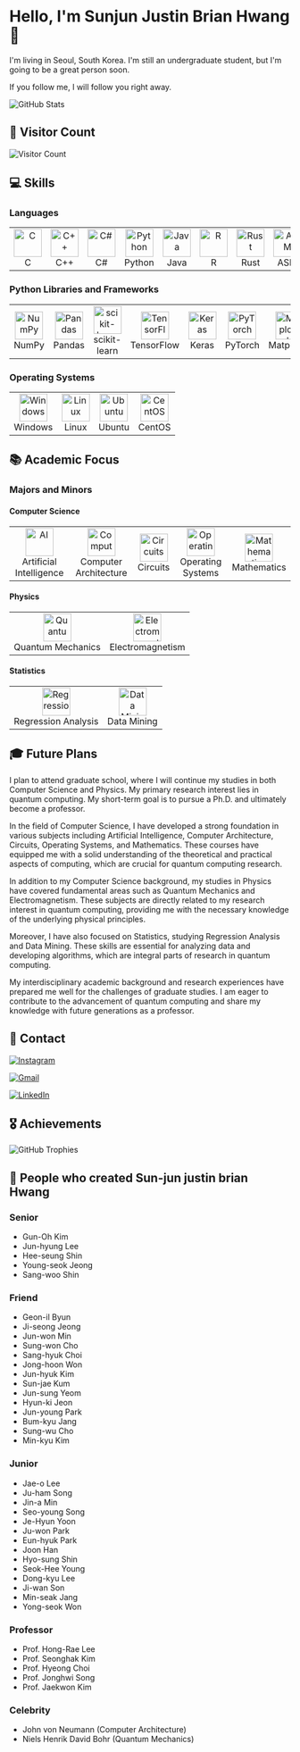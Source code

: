 # Hello, I'm Sunjun Justin Brian Hwang 👋

I'm living in Seoul, South Korea.
I'm still an undergraduate student, but I'm going to be a great person soon.

If you follow me, I will follow you right away.

![GitHub Stats](https://github-readme-stats.vercel.app/api?username=justinbrianhwang&show_icons=true)

## 🌟 Visitor Count
![Visitor Count](https://komarev.com/ghpvc/?username=yourusername&color=blue)

## 💻 Skills

### Languages
<table>
  <tr>
    <td align="center"><img src="https://i.namu.wiki/i/KcqDuQYTxNpUcLIMZTg28QXse0XiWx1G7K68kYYCo1GuhoHmhB_V8Qe9odGGt0BH9-0nQZTN53WXTNpDmwVfWQ.svg" alt="C" width="50"/><br/>C</td>
    <td align="center"><img src="https://cdn-icons-png.flaticon.com/128/6132/6132222.png" alt="C++" width="50"/><br/>C++</td>
    <td align="center"><img src="https://cdn-icons-png.flaticon.com/128/6132/6132221.png" alt="C#" width="50"/><br/>C#</td>
    <td align="center"><img src="https://cdn-icons-png.flaticon.com/128/5968/5968350.png" alt="Python" width="50"/><br/>Python</td>
    <td align="center"><img src="https://cdn-icons-png.flaticon.com/128/226/226777.png" alt="Java" width="50"/><br/>Java</td>
    <td align="center"><img src="https://cdn-icons-png.flaticon.com/128/2103/2103665.png" alt="R" width="50"/><br/>R</td>
    <td align="center"><img src="https://upload.wikimedia.org/wikipedia/commons/thumb/2/20/Rustacean-orig-noshadow.svg/512px-Rustacean-orig-noshadow.svg.png" alt="Rust" width="50"/><br/>Rust</td>
    <td align="center"><img src="https://cdn-icons-png.flaticon.com/512/9748/9748677.png" alt="ASM" width="50"/><br/>ASM</td>
  </tr>
</table>

### Python Libraries and Frameworks
<table>
  <tr>
    <td align="center"><img src="https://static-00.iconduck.com/assets.00/file-type-numpy-icon-1901x2048-oulkqypt.png" alt="NumPy" width="50"/><br/>NumPy</td>
    <td align="center"><img src="https://upload.wikimedia.org/wikipedia/commons/thumb/2/22/Pandas_mark.svg/1200px-Pandas_mark.svg.png" alt="Pandas" width="50"/><br/>Pandas</td>
    <td align="center"><img src="https://upload.wikimedia.org/wikipedia/commons/thumb/0/05/Scikit_learn_logo_small.svg/1200px-Scikit_learn_logo_small.svg.png" alt="scikit-learn" width="50"/><br/>scikit-learn</td>
    <td align="center"><img src="https://static-00.iconduck.com/assets.00/tensorflow-icon-955x1024-hd4xzbqj.png" alt="TensorFlow" width="50"/><br/>TensorFlow</td>
    <td align="center"><img src="https://upload.wikimedia.org/wikipedia/commons/thumb/a/ae/Keras_logo.svg/2048px-Keras_logo.svg.png" alt="Keras" width="50"/><br/>Keras</td>
    <td align="center"><img src="https://pytorch.org/assets/images/pytorch-logo.png" alt="PyTorch" width="50"/><br/>PyTorch</td>
    <td align="center"><img src="https://upload.wikimedia.org/wikipedia/commons/thumb/8/84/Matplotlib_icon.svg/2048px-Matplotlib_icon.svg.png" alt="Matplotlib" width="50"/><br/>Matplotlib</td>
    <td align="center"><img src="https://seeklogo.com/images/S/seaborn-logo-244EB2DEC5-seeklogo.com.png" alt="Seaborn" width="50"/><br/>Seaborn</td>
  </tr>
</table>

### Operating Systems
<table>
  <tr>
    <td align="center"><img src="https://upload.wikimedia.org/wikipedia/commons/thumb/b/b8/Icon-windows_os.svg/1200px-Icon-windows_os.svg.png" alt="Windows" width="50"/><br/>Windows</td>
    <td align="center"><img src="https://cdn-icons-png.flaticon.com/128/226/226772.png" alt="Linux" width="50"/><br/>Linux</td>
    <td align="center"><img src="https://cdn-icons-png.flaticon.com/512/888/888879.png" alt="Ubuntu" width="50"/><br/>Ubuntu</td>
    <td align="center"><img src="https://static-00.iconduck.com/assets.00/centos-icon-icon-2048x2048-ua0kcc83.png" alt="CentOS" width="50"/><br/>CentOS</td>
  </tr>
</table>

## 📚 Academic Focus

### Majors and Minors

#### Computer Science
<table>
  <tr>
    <td align="center"><img src="https://cdn-icons-png.flaticon.com/512/5043/5043967.png" alt="AI" width="50"/><br/>Artificial Intelligence</td>
    <td align="center"><img src="https://cdn-icons-png.flaticon.com/512/1134/1134328.png" alt="Computer Architecture" width="50"/><br/>Computer Architecture</td>
    <td align="center"><img src="https://encrypted-tbn0.gstatic.com/images?q=tbn:ANd9GcTILSVGPzuGwrs9jGfBT5MdJgv089xmK1BxJg&s" alt="Circuits" width="50"/><br/>Circuits</td>
    <td align="center"><img src="https://cdn-icons-png.flaticon.com/512/6303/6303588.png" alt="Operating Systems" width="50"/><br/>Operating Systems</td>
    <td align="center"><img src="https://cdn2.iconfinder.com/data/icons/learning-1/64/stem-education-science-technology-engineering-math-512.png" alt="Mathematics" width="50"/><br/>Mathematics</td>
  </tr>
</table>

#### Physics
<table>
  <tr>
    <td align="center"><img src="https://static.vecteezy.com/system/resources/previews/006/742/292/original/a-flat-style-of-quantum-physics-electron-icon-vector.jpg" alt="Quantum Mechanics" width="50"/><br/>Quantum Mechanics</td>
    <td align="center"><img src="https://cdn-icons-png.flaticon.com/512/2649/2649741.png" alt="Electromagnetism" width="50"/><br/>Electromagnetism</td>
  </tr>
</table>

#### Statistics
<table>
  <tr>
    <td align="center"><img src="https://encrypted-tbn0.gstatic.com/images?q=tbn:ANd9GcTGByezs5Lv5KA7qlv31s33TRaK4a8Yv8etzU6tE81On3JG3NcKtgGny2SHQH7UHkzwTgY&usqp=CAU" alt="Regression Analysis" width="50"/><br/>Regression Analysis</td>
    <td align="center"><img src="https://encrypted-tbn0.gstatic.com/images?q=tbn:ANd9GcR_XwhvxHuouzFnj8CwQvH-WYmEhgn6Hdadqw&s" alt="Data Mining" width="50"/><br/>Data Mining</td>
  </tr>
</table>

## 🎓 Future Plans
I plan to attend graduate school, where I will continue my studies in both Computer Science and Physics. My primary research interest lies in quantum computing. My short-term goal is to pursue a Ph.D. and ultimately become a professor.

In the field of Computer Science, I have developed a strong foundation in various subjects including Artificial Intelligence, Computer Architecture, Circuits, Operating Systems, and Mathematics. These courses have equipped me with a solid understanding of the theoretical and practical aspects of computing, which are crucial for quantum computing research.

In addition to my Computer Science background, my studies in Physics have covered fundamental areas such as Quantum Mechanics and Electromagnetism. These subjects are directly related to my research interest in quantum computing, providing me with the necessary knowledge of the underlying physical principles.

Moreover, I have also focused on Statistics, studying Regression Analysis and Data Mining. These skills are essential for analyzing data and developing algorithms, which are integral parts of research in quantum computing.

My interdisciplinary academic background and research experiences have prepared me well for the challenges of graduate studies. I am eager to contribute to the advancement of quantum computing and share my knowledge with future generations as a professor.

## 🔗 Contact
[![Instagram](https://img.shields.io/badge/Instagram-E4405F?style=flat&logo=instagram&logoColor=white)](https://www.instagram.com/jun_bri0123)

[![Gmail](https://img.shields.io/badge/Gmail-D14836?style=flat&logo=gmail&logoColor=white)](mailto:sunjun7559@gmail.com)

[![LinkedIn](https://img.shields.io/badge/LinkedIn-0077B5?style=flat&logo=linkedin&logoColor=white)](https://www.linkedin.com/in/%EC%84%A0%EC%A4%80-%ED%99%A9-860017267/)

## 🎖️ Achievements
![GitHub Trophies](https://github-profile-trophy.vercel.app/?username=yourusername)

## 👥 People who created Sun-jun justin brian Hwang

### Senior
- Gun-Oh Kim
- Jun-hyung Lee
- Hee-seung Shin
- Young-seok Jeong
- Sang-woo Shin

### Friend
- Geon-il Byun
- Ji-seong Jeong
- Jun-won Min
- Sung-won Cho
- Sang-hyuk Choi
- Jong-hoon Won
- Jun-hyuk Kim
- Sun-jae Kum
- Jun-sung Yeom
- Hyun-ki Jeon
- Jun-young Park
- Bum-kyu Jang
- Sung-wu Cho
- Min-kyu Kim

### Junior
- Jae-o Lee
- Ju-ham Song
- Jin-a Min
- Seo-young Song
- Je-Hyun Yoon
- Ju-won Park
- Eun-hyuk Park
- Joon Han
- Hyo-sung Shin
- Seok-Hee Young
- Dong-kyu Lee
- Ji-wan Son
- Min-seak Jang
- Yong-seok Won

### Professor
- Prof. Hong-Rae Lee
- Prof. Seonghak Kim
- Prof. Hyeong Choi
- Prof. Jonghwi Song
- Prof. Jaekwon Kim

### Celebrity
- John von Neumann (Computer Architecture)
- Niels Henrik David Bohr (Quantum Mechanics)
